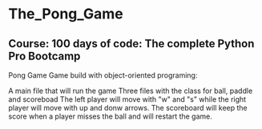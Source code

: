 # The_Pong_Game

## Course: 100 days of code: The complete Python Pro Bootcamp
Pong Game Game build with object-oriented programing:

A main file that will run the game
Three files with the class for ball, paddle and scoreboad
The left player will move with "w" and "s" while the right player will move with up and donw arrows.
The scoreboard will keep the score when a player misses the ball and will restart the game.
